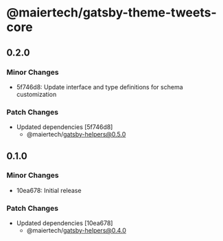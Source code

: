 # @maiertech/gatsby-theme-tweets-core

## 0.2.0

### Minor Changes

- 5f746d8: Update interface and type definitions for schema customization

### Patch Changes

- Updated dependencies [5f746d8]
  - @maiertech/gatsby-helpers@0.5.0

## 0.1.0

### Minor Changes

- 10ea678: Initial release

### Patch Changes

- Updated dependencies [10ea678]
  - @maiertech/gatsby-helpers@0.4.0
